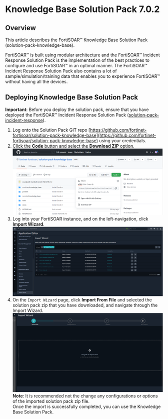 # Knowledge Base Solution Pack 7.0.2

## Overview

This article describes the FortiSOAR™ Knowledge Base Solution Pack (solution-pack-knowledge-base). 

FortiSOAR™ is built using modular architecture and the FortiSOAR™ Incident Response Solution Pack is the implementation of the best practices to configure and use FortiSOAR™ in an optimal manner. The FortiSOAR™ Incident Response Solution Pack also contains a lot of sample/simulation/training data that enables you to experience FortiSOAR™ without having all the devices.

## Deploying Knowledge Base Solution Pack

**Important**: Before you deploy the solution pack, ensure that you have deployed the FortiSOAR™ Incident Response Solution Pack ([solution-pack-incident-response](https://github.com/fortinet-fortisoar/solution-pack-incident-response)).

1. Log onto the Solution Pack GIT repo [https://github.com/fortinet-fortisoar/solution-pack-knowledge-base](https://github.com/fortinet-fortisoar/solution-pack-knowledge-base) using your credentials.
2. Click the **Code** button and select the **Download ZIP** option.  
   ![Fortinet-FortiSOAR GIT branch > Code >Download the solution pack zip](media/KBZip.png)
3. Log into your FortiSOAR instance, and on the left-navigation, click **Import Wizard**.  
   ![Import Wizard](media/importWizard.png)
4. On the `Import Wizard` page, click **Import From File** and selected the solution pack zip that you have downloaded, and navigate through the Import Wizard.  
   ![Importing the IR Solution Pack zip file](media/importIRCP.png)  
   **Note**: It is recommended not the change any configurations or options of the imported solution pack zip file.  
   Once the import is successfully completed, you can use the Knowledge Base Solution Pack.

